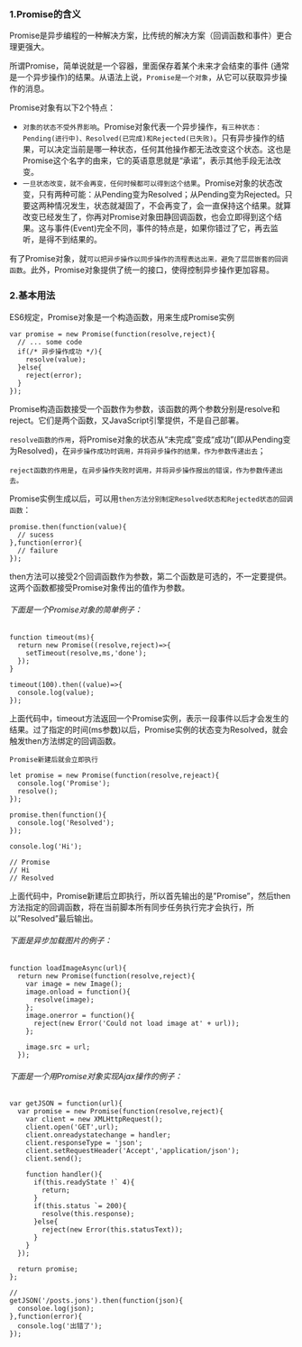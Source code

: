 ### 1.Promise的含义

Promise是异步编程的一种解决方案，比传统的解决方案（回调函数和事件）更合理更强大。

所谓Promise，简单说就是一个容器，里面保存着某个未来才会结束的事件 (通常是一个异步操作)的结果。从语法上说，`Promise是一个对象`，从它可以获取异步操作的消息。

Promise对象有以下2个特点： 
- `对象的状态不受外界影响`。Promise对象代表一个异步操作，`有三种状态：Pending(进行中)、Resolved(已完成)和Rejected(已失败)`。只有异步操作的结果，可以决定当前是哪一种状态，任何其他操作都无法改变这个状态。这也是Promise这个名字的由来，它的英语意思就是“承诺”，表示其他手段无法改变。 
- `一旦状态改变，就不会再变，任何时候都可以得到这个结果`。Promise对象的状态改变，只有两种可能：从Pending变为Resolved；从Pending变为Rejected。只要这两种情况发生，状态就凝固了，不会再变了，会一直保持这个结果。就算改变已经发生了，你再对Promise对象田静回调函数，也会立即得到这个结果。这与事件(Event)完全不同，事件的特点是，如果你错过了它，再去监听，是得不到结果的。

有了Promise对象，就`可以把异步操作以同步操作的流程表达出来，避免了层层嵌套的回调函数`。此外，Promise对象提供了统一的接口，使得控制异步操作更加容易。

### 2.基本用法

ES6规定，Promise对象是一个构造函数，用来生成Promise实例

```
var promise = new Promise(function(resolve,reject){
  // ... some code
  if(/* 异步操作成功 */){
    resolve(value);
  }else{
    reject(error);
  }
});
```

Promise构造函数接受一个函数作为参数，该函数的两个参数分别是resolve和reject。它们是两个函数，又JavaScript引擎提供，不是自己部署。

`resolve函数的作用`，将Promise对象的状态从“未完成”变成“成功”(即从Pending变为Resolved)，在`异步操作成功时调用，并将异步操作的结果，作为参数传递出去`； 

`reject函数的作用是`，`在异步操作失败时调用，并将异步操作报出的错误，作为参数传递出去。`

Promise实例生成以后，可以用`then方法分别制定Resolved状态和Rejected状态的回调函数`：


```
promise.then(function(value){
  // sucess
},function(error){
  // failure
});
```

then方法可以接受2个回调函数作为参数，第二个函数是可选的，不一定要提供。这两个函数都接受Promise对象传出的值作为参数。

###### 下面是一个Promise对象的简单例子：


```
function timeout(ms){
  return new Promise((resolve,reject)=>{
    setTimeout(resolve,ms,'done');
  });
}

timeout(100).then((value)=>{
  console.log(value);
});
```

上面代码中，timeout方法返回一个Promise实例，表示一段事件以后才会发生的结果。过了指定的时间(ms参数)以后，Promise实例的状态变为Resolved，就会触发then方法绑定的回调函数。

`Promise新建后就会立即执行`


```
let promise = new Promise(function(resolve,rejeact){
  console.log('Promise');
  resolve();
});

promise.then(function(){
  console.log('Resolved');
});

console.log('Hi');

// Promise
// Hi
// Resolved
```

上面代码中，Promise新建后立即执行，所以首先输出的是”Promise”，然后then方法指定的回调函数，将在当前脚本所有同步任务执行完才会执行，所以”Resolved”最后输出。

###### 下面是异步加载图片的例子：


```
function loadImageAsync(url){
  return new Promise(function(resolve,reject){
    var image = new Image();
    image.onload = function(){
      resolve(image);
    };
    image.onerror = function(){
      reject(new Error('Could not load image at' + url));
    };

    image.src = url;
  });
```

###### 下面是一个用Promise对象实现Ajax操作的例子：


```
var getJSON = function(url){
  var promise = new Promise(function(resolve,reject){
    var client = new XMLHttpRequest();
    client.open('GET',url);
    client.onreadystatechange = handler;
    client.responseType = 'json';
    client.setRequestHeader('Accept','application/json');
    client.send();

    function handler(){
      if(this.readyState !` 4){
        return;
      }
      if(this.status `= 200){
        resolve(this.response);
      }else{
        reject(new Error(this.statusText));
      }
    }
  });

  return promise;
};

//
getJSON('/posts.jons').then(function(json){
  consoloe.log(json);
},function(error){
  console.log('出错了');
});
```
